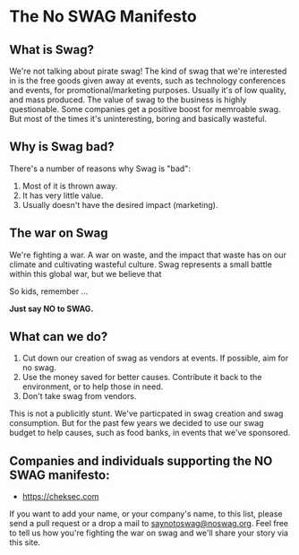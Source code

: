 # The No SWAG Manifesto

## What is Swag?

We're not talking about pirate swag! The kind of swag that we're interested in is the free goods given away at events, such as technology conferences and events, for promotional/marketing purposes. Usually it's of low quality, and mass produced. The value of swag to the business is highly questionable. Some companies get a positive boost for memroable swag. But most of the times it's uninteresting, boring and basically wasteful.

## Why is Swag bad?

There's a number of reasons why Swag is "bad":

1. Most of it is thrown away.
2. It has very little value.
3. Usually doesn't have the desired impact (marketing).

## The war on Swag

We're fighting a war. A war on waste, and the impact that waste has on our climate and cultivating wasteful culture. Swag represents a small battle within this global war, but we believe that 

So kids, remember ...

**Just say NO to SWAG.**

## What can we do?

1. Cut down our creation of swag as vendors at events. If possible, aim for no swag.
2. Use the money saved for better causes. Contribute it back to the environment, or to help those in need. 
3. Don't take swag from vendors.

This is not a publicitly stunt. We've particpated in swag creation and swag consumption. But for the past few years we decided to use our swag budget to help causes, such as food banks, in events that we've sponsored.

## Companies and individuals supporting the NO SWAG manifesto:

* https://cheksec.com

If you want to add your name, or your company's name, to this list, please send a pull request or a drop a mail to saynotoswag@noswag.org. Feel free to tell us how you're fighting the war on swag and we'll share your story via this site.

